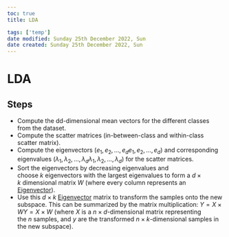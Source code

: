 ```yaml
---
toc: true
title: LDA

tags: ['temp']
date modified: Sunday 25th December 2022, Sun
date created: Sunday 25th December 2022, Sun
---
```


# LDA


## Steps
-   Compute the dd-dimensional mean vectors for the different classes from the dataset.
-   Compute the scatter matrices (in-between-class and within-class scatter matrix).
-   Compute the eigenvectors $(e_1,e_2,...,e_de_1,e_2,...,e_d)$ and corresponding eigenvalues $(λ_1,λ_2,...,λ_dλ_1,λ_2,...,λ_d)$ for the scatter matrices.
-  Sort the eigenvectors by decreasing eigenvalues and choose $k$ eigenvectors with the largest eigenvalues to form a $d×k$ dimensional matrix $W$ (where every column represents an [Eigenvector](Eigenvector.md)).
-  Use this $d×k$ [Eigenvector](Eigenvector.md) matrix to transform the samples onto the new subspace. This can be summarized by the matrix multiplication: $Y=X×WY=X×W$ (where $X$ is a $n×d$-dimensional matrix representing the $n$ samples, and $y$ are the transformed $n×k$-dimensional samples in the new subspace).



